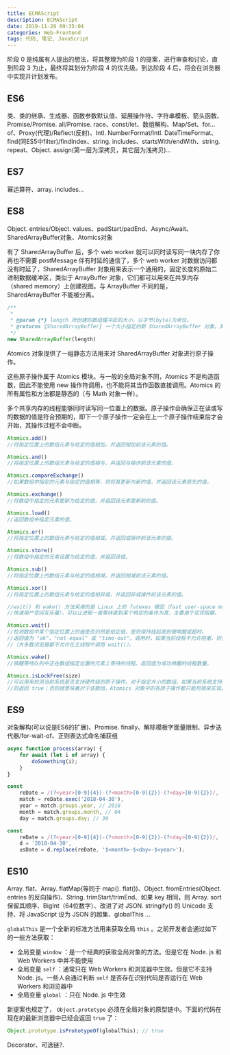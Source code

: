 ```yaml
---
title: ECMAScript
description: ECMAScript
date: 2019-11-28 09:35:04
categories: Web-Frontend
tags: 代码, 笔记, JavaScript
---
```


阶段 0 是纯属有人提出的想法，将其整理为阶段 1 的提案，进行审查和讨论，直到阶段 3 为止，最终将其划分为阶段 4 的优先级。到达阶段 4 后，将会在浏览器中实现并计划发布。

## ES6

类、类的继承、生成器、函数参数默认值、延展操作符、字符串模板、箭头函数、Promise/Promise. all/Promise. race、const/let、数组解构、Map/Set、for... of、Proxy(代理)/Reflect(反射)、Intl. NumberFormat/Intl. DateTimeFormat、find(同ES5中filter)/findIndex、string. includes、startsWith/endWith、string. repeat、Object. assign(第一层为深拷贝，其它层为浅拷贝)... 

## ES7

幂运算符、array. includes... 

<!-- more -->

## ES8

Object. entries/Object. values、padStart/padEnd、Async/Await、SharedArrayBuffer对象、Atomics对象

有了 SharedArrayBuffer 后，多个 web worker 就可以同时读写同一块内存了你再也不需要 postMessage 伴有时延的通信了，多个 web worker 对数据访问都没有时延了，SharedArrayBuffer 对象用来表示一个通用的，固定长度的原始二进制数据缓冲区，类似于 ArrayBuffer 对象，它们都可以用来在共享内存（shared memory）上创建视图。与 ArrayBuffer 不同的是，SharedArrayBuffer 不能被分离。

``` javascript
/**
 * 
 * @param {*} length 所创建的数组缓冲区的大小，以字节(byte)为单位。  
 * @returns {SharedArrayBuffer} 一个大小指定的新 SharedArrayBuffer 对象。其内容被初始化为 0。
 */
new SharedArrayBuffer(length)
```

Atomics 对象提供了一组静态方法用来对 SharedArrayBuffer 对象进行原子操作。

这些原子操作属于 Atomics 模块。与一般的全局对象不同，Atomics 不是构造函数，因此不能使用 new 操作符调用，也不能将其当作函数直接调用。Atomics 的所有属性和方法都是静态的（与 Math 对象一样）。

多个共享内存的线程能够同时读写同一位置上的数据。原子操作会确保正在读或写的数据的值是符合预期的，即下一个原子操作一定会在上一个原子操作结束后才会开始，其操作过程不会中断。

``` javascript
Atomics.add()
//将指定位置上的数组元素与给定的值相加，并返回相加前该元素的值。

Atomics.and()
//将指定位置上的数组元素与给定的值相与，并返回与操作前该元素的值。

Atomics.compareExchange()
//如果数组中指定的元素与给定的值相等，则将其更新为新的值，并返回该元素原先的值。

Atomics.exchange()
//将数组中指定的元素更新为给定的值，并返回该元素更新前的值。

Atomics.load()
//返回数组中指定元素的值。

Atomics.or()
//将指定位置上的数组元素与给定的值相或，并返回或操作前该元素的值。

Atomics.store()
//将数组中指定的元素设置为给定的值，并返回该值。

Atomics.sub()
//将指定位置上的数组元素与给定的值相减，并返回相减前该元素的值。

Atomics.xor()
//将指定位置上的数组元素与给定的值相异或，并返回异或操作前该元素的值。

//wait() 和 wake() 方法采用的是 Linux 上的 futexes 模型（fast user-space mutex，
//快速用户空间互斥量），可以让进程一直等待直到某个特定的条件为真，主要用于实现阻塞。

Atomics.wait()
//检测数组中某个指定位置上的值是否仍然是给定值，是则保持挂起直到被唤醒或超时。
//返回值为 "ok"、"not-equal" 或 "time-out"。调用时，如果当前线程不允许阻塞，则会抛出异常
//（大多数浏览器都不允许在主线程中调用 wait()）。

Atomics.wake()
//唤醒等待队列中正在数组指定位置的元素上等待的线程。返回值为成功唤醒的线程数量。

Atomics.isLockFree(size)
//可以用来检测当前系统是否支持硬件级的原子操作。对于指定大小的数组，如果当前系统支持硬件级的原子操作，
//则返回 true；否则就意味着对于该数组，Atomics 对象中的各原子操作都只能用锁来实现。此函数面向的是技术专家。
```

## ES9

对象解构(可以说是ES6的扩展)、Promise. finally、解除模板字面量限制、异步迭代器/for-wait-of、正则表达式命名捕获组

``` javascript
async function process(array) {
    for await (let i of array) {
        doSomething(i);
    }
}

const
    reDate = /(?<year>[0-9]{4})-(?<month>[0-9]{2})-(?<day>[0-9]{2})/,
    match = reDate.exec('2018-04-30'),
    year = match.groups.year, // 2018
    month = match.groups.month, // 04
    day = match.groups.day; // 30

const
    reDate = /(?<year>[0-9]{4})-(?<month>[0-9]{2})-(?<day>[0-9]{2})/,
    d = '2018-04-30',
    usDate = d.replace(reDate, '$<month>-$<day>-$<year>');
```

## ES10

Array. flat、Array. flatMap(等同于 map(). flat())、Object. fromEntries(Object. entries 的反向操作)、String. trimStart/trimEnd、如果 key 相同，则 Array. sort 保留其顺序、BigInt（64位数字）、改进了对 JSON. stringify() 的 Unicode 支持、将 JavaScript 设为 JSON 的超集、globalThis …

`globalThis` 是一个全新的标准方法用来获取全局 `this` 。之前开发者会通过如下的一些方法获取：

* 全局变量 `window` ：是一个经典的获取全局对象的方法。但是它在 Node. js 和 Web Workers 中并不能使用
* 全局变量 `self` ：通常只在 Web Workers 和浏览器中生效。但是它不支持 Node. js。一些人会通过判断 `self` 是否存在识别代码是否运行在 Web Workers 和浏览器中
* 全局变量 `global` ：只在 Node. js 中生效

新提案也规定了， `Object.prototype` 必须在全局对象的原型链中。下面的代码在现在的最新浏览器中已经会返回 `true` 了：

``` javascript
Object.prototype.isPrototypeOf(globalThis); // true
```

Decorator、可选链?. 
